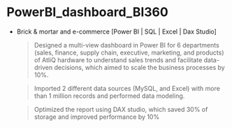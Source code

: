 # PowerBI_dashboard_BI360

- Brick & mortar and e-commerce [Power BI | SQL | Excel | Dax Studio]

  >	Designed a multi-view dashboard in Power BI for 6 departments (sales, finance, supply chain, executive, marketing, and products) of
  AtliQ hardware to understand sales trends and facilitate data-driven decisions, which aimed to scale the business processes by 10%.
  
  >	Imported 2 different data sources (MySQL, and Excel) with more than 1 million records and performed data modeling.
   
  >	Optimized the report using DAX studio, which saved 30% of storage and improved performance by 10%
